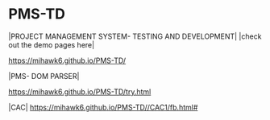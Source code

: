 # PMS-TD
|PROJECT MANAGEMENT SYSTEM- TESTING AND DEVELOPMENT|
|check out the demo pages here|


https://mihawk6.github.io/PMS-TD/


|PMS- DOM PARSER|

https://mihawk6.github.io/PMS-TD/try.html

|CAC|
https://mihawk6.github.io/PMS-TD//CAC1/fb.html#
